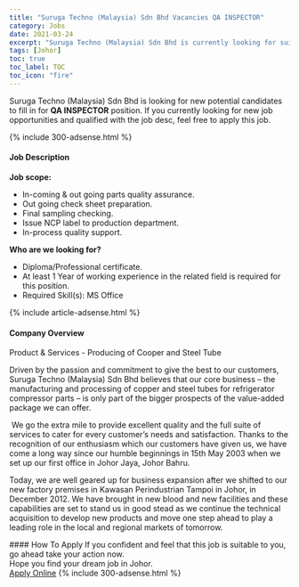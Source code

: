 ```yaml
---
title: "Suruga Techno (Malaysia) Sdn Bhd Vacancies QA INSPECTOR" 
category: Jobs 
date: 2021-03-24 
excerpt: "Suruga Techno (Malaysia) Sdn Bhd is currently looking for suitable person to fill in the QA INSPECTOR which based in Johor" 
tags: [Johor] 
toc: true 
toc_label: TOC 
toc_icon: "fire" 
--- 
```


<p>Suruga Techno (Malaysia) Sdn Bhd is looking for new potential candidates to fill in for <b>QA INSPECTOR</b> position. If you currently looking for new job opportunities and qualified with the job desc, feel free to apply this job.
</p>{% include 300-adsense.html %} 
<div><div><h4>Job Description</h4></div><div><div><span><div><p><strong>Job scope:&#160;</strong></p><ul><li>In-coming &amp; out going parts quality assurance.</li><li>Out going check sheet preparation.</li><li>Final sampling checking.</li><li>Issue NCP label to production department.</li><li>In-process quality support.</li></ul><p><strong>Who are we looking for?&#160;</strong></p><ul><li>Diploma/Professional certificate.</li><li>At least 1&#160;Year of working experience in the related field is required for this position.</li><li>Required Skill(s): MS Office</li></ul></div></span></div></div></div> 
{% include article-adsense.html %} 
<div><div><h4>Company Overview</h4></div><div><div><span><div><p>Product &amp; Services - Producing of Cooper and Steel Tube</p><p>Driven by the passion and commitment to give the best to our customers, Suruga Techno (Malaysia) Sdn Bhd believes that our core business &#8211; the manufacturing and processing of copper and steel tubes for refrigerator compressor parts &#8211; is only part of the bigger prospects of the value-added package we can offer.</p><p>&#160;We go the extra mile to provide excellent quality and the full suite of services to cater for every customer&#8217;s needs and satisfaction. Thanks to the recognition of our enthusiasm which our customers have given us, we have come a long way since our humble beginnings in 15th May 2003 when we set up our first office in Johor Jaya, Johor Bahru.</p><p>Today, we are well geared up for business expansion after we shifted to our new factory premises in Kawasan Perindustrian Tampoi in Johor, in December 2012. We have brought in new blood and new facilities and these capabilities are set to stand us in good stead as we continue the technical acquisition to develop new products and move one step ahead to play a leading role in the local and regional markets of tomorrow.</p></div></span></div></div></div> 
#### How To Apply 
If you confident and feel that this job is suitable to you, go ahead take your action now. <br/> 
Hope you find your dream job in Johor. <br/> 
<a href="https://www.jobstreet.com.my/en/job/qa-inspector-4515145?jobId=jobstreet-my-job-4515145&" class="btn btn--info" target="_blank" rel="nofollow noopenner">Apply Online</a> 
{% include 300-adsense.html %} 